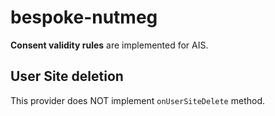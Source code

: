# bespoke-nutmeg

**Consent validity rules** are implemented for AIS.

## User Site deletion
This provider does NOT implement `onUserSiteDelete` method. 
